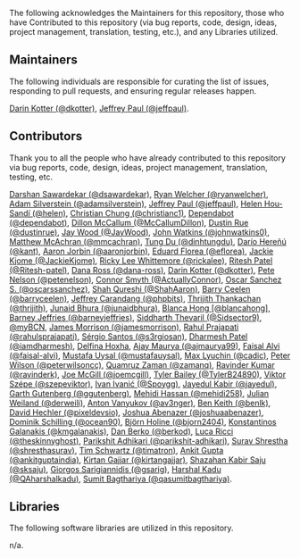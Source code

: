 The following acknowledges the Maintainers for this repository, those who have Contributed to this repository (via bug reports, code, design, ideas, project management, translation, testing, etc.), and any Libraries utilized.

## Maintainers

The following individuals are responsible for curating the list of issues, responding to pull requests, and ensuring regular releases happen.

[Darin Kotter (@dkotter)](https://github.com/dkotter), [Jeffrey Paul (@jeffpaul)](https://github.com/jeffpaul).

## Contributors

Thank you to all the people who have already contributed to this repository via bug reports, code, design, ideas, project management, translation, testing, etc.

[Darshan Sawardekar (@dsawardekar)](https://github.com/dsawardekar), [Ryan Welcher (@ryanwelcher)](https://github.com/ryanwelcher), [Adam Silverstein (@adamsilverstein)](https://github.com/adamsilverstein), [Jeffrey Paul (@jeffpaul)](https://github.com/jeffpaul), [Helen Hou-Sandí (@helen)](https://github.com/helen), [Christian Chung (@christianc1)](https://github.com/christianc1), [Dependabot (@dependabot)](https://github.com/dependabot), [Dillon McCallum (@McCallumDillon)](https://github.com/McCallumDillon), [Dustin Rue (@dustinrue)](https://github.com/dustinrue), [Jay Wood (@JayWood)](https://github.com/JayWood), [John Watkins (@johnwatkins0)](https://github.com/johnwatkins0), [Matthew McAchran (@mmcachran)](https://github.com/mmcachran), [Tung Du (@dinhtungdu)](https://github.com/dinhtungdu), [Darío Hereñú (@kant)](https://github.com/kant), [Aaron Jorbin (@aaronjorbin)](https://github.com/aaronjorbin), [Eduard Florea (@eflorea)](https://github.com/eflorea), [Jackie Kjome (@JackieKjome)](https://github.com/JackieKjome), [Ricky Lee Whittemore (@rickalee)](https://github.com/rickalee), [Ritesh Patel (@Ritesh-patel)](https://github.com/Ritesh-patel), [Dana Ross (@dana-ross)](https://github.com/dana-ross), [Darin Kotter (@dkotter)](https://github.com/dkotter), [Pete Nelson (@petenelson)](https://github.com/petenelson), [Connor Smyth (@ActuallyConnor)](https://github.com/ActuallyConnor), [Oscar Sanchez S. (@oscarssanchez)](https://github.com/oscarssanchez), [Shah Qureshi (@ShahAaron)](https://github.com/ShahAaron), [Barry Ceelen (@barryceelen)](https://github.com/barryceelen), [Jeffrey Carandang (@phpbits)](https://github.com/phpbits), [Thrijith Thankachan (@thrijith)](https://github.com/thrijith), [Junaid Bhura (@junaidbhura)](https://github.com/junaidbhura), [Blanca Hong [@blancahong]](https://profiles.wordpress.org/blancahong/), [Barney Jeffries (@barneyjeffries)](https://github.com/barneyjeffries), [Siddharth Thevaril (@Sidsector9)](https://github.com/Sidsector9), [@myBCN](https://github.com/myBCN), [James Morrison (@jamesmorrison)](https://github.com/jamesmorrison), [Rahul Prajapati (@rahulsprajapati)](https://github.com/rahulsprajapati), [Sérgio Santos (@s3rgiosan)](https://github.com/s3rgiosan), [Dharmesh Patel (@iamdharmesh)](https://github.com/iamdharmesh), [Delfina Hoxha](https://www.linkedin.com/in/delfina-hoxha/), [Ajay Maurya (@ajmaurya99)](https://github.com/ajmaurya99), [Faisal Alvi (@faisal-alvi)](https://github.com/faisal-alvi), [Mustafa Uysal (@mustafauysal)](https://github.com/mustafauysal), [Max Lyuchin (@cadic)](https://github.com/cadic), [Peter Wilson (@peterwilsoncc)](https://github.com/peterwilsoncc), [Quamruz Zaman (@zamanq)](https://github.com/zamanq), [Ravinder Kumar (@ravinderk)](https://github.com/ravinderk), [Joe McGill (@joemcgill)](https://github.com/joemcgill), [Tyler Bailey (@TylerB24890)](https://github.com/TylerB24890), [Viktor Szépe (@szepeviktor)](https://github.com/szepeviktor), [Ivan Ivanić (@Spoygg)](https://github.com/Spoygg), [Jayedul Kabir (@jayedul)](https://github.com/jayedul), [Garth Gutenberg (@ggutenberg)](https://github.com/ggutenberg), [Mehidi Hassan (@mehidi258)](https://github.com/mehidi258), [Julian Weiland (@derweili)](https://github.com/derweili), [Anton Vanyukov (@av3nger)](https://github.com/av3nger), [Ben Keith (@benlk)](https://github.com/benlk), [David Hechler (@pixeldevsio)](https://github.com/pixeldevsio), [Joshua Abenazer (@joshuaabenazer)](https://github.com/joshuaabenazer), [Dominik Schilling (@ocean90)](https://github.com/ocean90), [Björn Holine (@bjorn2404)](https://github.com/bjorn2404), [Konstantinos Galanakis (@kmgalanakis)](https://github.com/kmgalanakis), [Dan Berko (@berkod)](https://github.com/berkod), [Luca Ricci (@theskinnyghost)](https://github.com/theskinnyghost), [Parikshit Adhikari (@parikshit-adhikari)](https://github.com/parikshit-adhikari), [Surav Shrestha (@shresthasurav)](https://github.com/shresthasurav), [Tim Schwartz (@timatron)](https://github.com/timatron), [Ankit Gupta (@ankitguptaindia)](https://github.com/ankitguptaindia), [Kirtan Gajjar (@kirtangajjar)](https://github.com/kirtangajjar), [Shazahan Kabir Saju (@sksaju)](https://github.com/sksaju), [Giorgos Sarigiannidis (@gsarig)](https://github.com/gsarig), [Harshal Kadu (@QAharshalkadu)](https://github.com/QAharshalkadu), [Sumit Bagthariya (@qasumitbagthariya)](https://github.com/qasumitbagthariya).

## Libraries

The following software libraries are utilized in this repository.

n/a.
